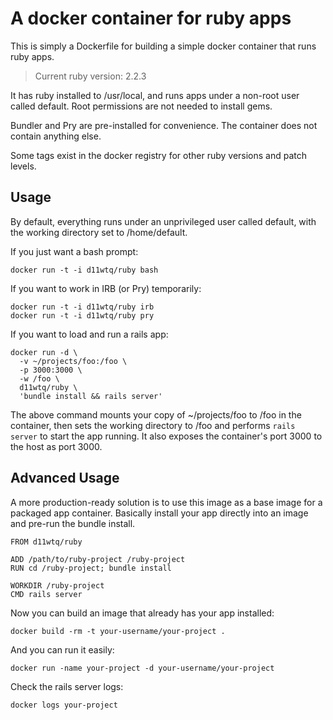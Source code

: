 # A docker container for ruby apps

This is simply a Dockerfile for building a simple docker container that runs
ruby apps.

> Current ruby version: 2.2.3

It has ruby installed to /usr/local, and runs apps under a non-root user called
default. Root permissions are not needed to install gems.

Bundler and Pry are pre-installed for convenience. The container does not
contain anything else.

Some tags exist in the docker registry for other ruby versions and patch
levels.

## Usage

By default, everything runs under an unprivileged user called default, with the
working directory set to /home/default.

If you just want a bash prompt:

    docker run -t -i d11wtq/ruby bash

If you want to work in IRB (or Pry) temporarily:

    docker run -t -i d11wtq/ruby irb
    docker run -t -i d11wtq/ruby pry

If you want to load and run a rails app:

    docker run -d \
      -v ~/projects/foo:/foo \
      -p 3000:3000 \
      -w /foo \
      d11wtq/ruby \
      'bundle install && rails server'

The above command mounts your copy of ~/projects/foo to /foo in the container,
then sets the working directory to /foo and performs `rails server` to start
the app running. It also exposes the container's port 3000 to the host as port
3000.

## Advanced Usage

A more production-ready solution is to use this image as a base image for a
packaged app container. Basically install your app directly into an image and
pre-run the bundle install.

    FROM d11wtq/ruby

    ADD /path/to/ruby-project /ruby-project
    RUN cd /ruby-project; bundle install

    WORKDIR /ruby-project
    CMD rails server

Now you can build an image that already has your app installed:

    docker build -rm -t your-username/your-project .

And you can run it easily:

    docker run -name your-project -d your-username/your-project

Check the rails server logs:

    docker logs your-project
